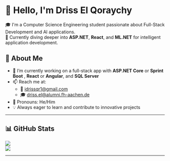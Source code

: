 # 👋 Hello, I'm Driss El Qoraychy

🎓 I'm a Computer Science Engineering student passionate about Full-Stack Development and AI applications.  
🚀 Currently diving deeper into **ASP.NET**, **React**, and **ML.NET** for intelligent application development.

## 💼 About Me

- 🔭 I’m currently working on a full-stack app with **ASP.NET Core** or **Sprint Boot** , **React** or **Angular**, and **SQL Server**  
- 📫 Reach me at:  
  - 📧 [idrissqr1@gmail.com](mailto:idrissqr1@gmail.com)  
  - 🎓 [driss.el@alumni.fh-aachen.de](mailto:driss.el@alumni.fh-aachen.de)  
- 💬 Pronouns: He/Him  
- 💡 Always eager to learn and contribute to innovative projects  

---

## 📊 GitHub Stats

![](https://github-readme-streak-stats.herokuapp.com/?user=idriss111&theme=swift&hide_border=false)<br/>
![](https://github-readme-stats.vercel.app/api/top-langs/?username=idriss111&theme=swift&hide_border=false&include_all_commits=false&count_private=false&layout=compact)

---






